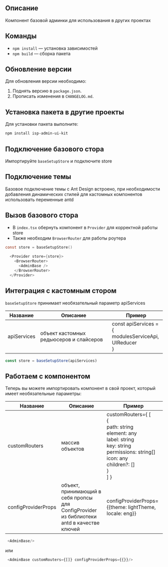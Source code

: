 ## Описание

Компонент базовой админки для использования в других проектах

## Команды

- `npm install` — установка зависимостей
- `npm build` — сборка пакета

## Обновление версии

Для обновления версии необходимо:

1. Поднять версию в `package.json`.
2. Прописать изменения в `CHANGELOG.md`.

## Установка пакета в другие проекты

Для установки пакета выполните:

```bash
npm install isp-admin-ui-kit
```

## Подключение базового стора

Импортируйте `baseSetupStore` и подключите store

## Подключение темы

Базовое подключение темы с Ant Design встроено, при необходимости добавления динамических стилей для кастомных
компонентов использовать переменные antd

## Вызов базового стора

* В `index.tsx` обернуть компонент в `Provider` для корректной работы store
* Также необходим `BrowserRouter` для работы роутера

```c
const store = baseSetupStore()
  
  <Provider store={store}>
    <BrowserRouter>
      <AdminBase />
    </BrowserRouter>
  </Provider>
```

## Интеграция с кастомным стором

`baseSetupStore` принимает необязательный параметр apiServices

| Название    | Описание                                | Пример                                                           |
|-------------|-----------------------------------------|------------------------------------------------------------------|
| apiServices | объект кастомных редьюсеров и слайсеров | const apiServices = {<br/>modulesServiceApi,<br/>UIReducer<br/>} |

```js
const store = baseSetupStore(apiServices)
```

## Работаем с компонентом

Теперь вы можете импортировать компонент в свой проект, который имеет необязательные параметры:

| Название            | Описание                                                                                  | Пример                                                                                                                                                                    |
|---------------------|-------------------------------------------------------------------------------------------|---------------------------------------------------------------------------------------------------------------------------------------------------------------------------|
| customRouters       | массив объектов                                                                           | customRouters={ [<br>{<br>  path: string <br> element: any <br> label: string <br> key: string <br> permissions: string[] <br> icon: any <br> children?: []  <br>}<br>] } |
| configProviderProps | объект, принимающий в себя пропсы для ConfigProvider из библиотеки antd в качестве ключей | configProviderProps={{theme: lightTheme, locale: eng}}                                                                                                                    |

```js
 <AdminBase/> 
```

или

```js
 <AdminBase customRouters={[]} configProviderProps={{}}/> 
```
